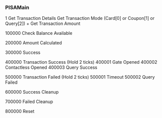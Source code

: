 ### PISAMain
1 Get Transaction Details
    Get Transaction Mode (Card[0] or Coupon[1] or Query[2]) + Get Transaction Amount

100000 Check Balance Available

200000 Amount Calculated

300000 Success

400000 Transaction Success (Hold 2 ticks)
    400001 Gate Opened
    400002 Contactless Opened
    400003 Query Success

500000 Transaction Failed (Hold 2 ticks)
    500001 Timeout
    500002 Query Failed

600000 Success Cleanup

700000 Failed Cleanup

800000 Reset
